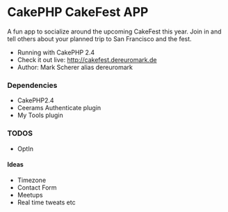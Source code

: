 # CakePHP CakeFest APP

A fun app to socialize around the upcoming CakeFest this year.
Join in and tell others about your planned trip to San Francisco and the fest.

* Running with CakePHP 2.4
* Check it out live: http://cakefest.dereuromark.de
* Author: Mark Scherer alias dereuromark


### Dependencies

* CakePHP2.4
* Ceerams Authenticate plugin
* My Tools plugin


### TODOS

* OptIn

#### Ideas

* Timezone
* Contact Form
* Meetups
* Real time tweats etc